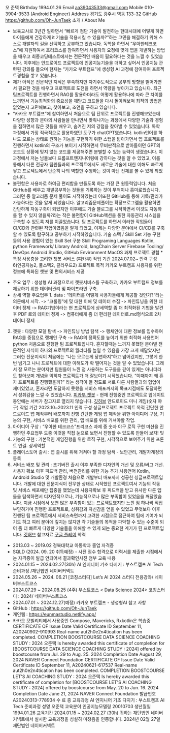 오 준택 Birthday 1994.01.26
Email aa39043533@gmail.com
Mobile 010-3904-3533
(Android Engineer)
Address 경기도 광주시 역동 133-32
GitHub https://github.com/Oh-JunTaek
소개 / About Me
- 보육교사로 3년간 일하면서 “빠르게 첨단 기술이 발전하는 현대시대에 어떻게 하면 아이들에게 건강하게
it 기술을 적용시킬 수 있을까?”하는 고민을 해결하기 위해 스스로 개발자의 길을 선택하고 공부하고
있습니다. 독학을 하면서 “우아한테크코스”에 지원하여서 프리코스를 참여하면서 사용자의 요청에 맞게
앱을 개발하는 방법을 배우고 최종코딩테스트에서는 전문적인 배움이 필요하다는 것을 느낄 수
있었습니다. 이후에는 안드로이드 프로젝트에 인공지능기술을 더하고 싶어서 인공지능 관련된 강의를
들으며 현재는 “카카오 부트캠프”에 생성형 AI 과정에 참여하여 프로젝트경험을 쌓고 있습니다.
- 제가 아직은 전문적인 지식은 부족하지만 자기주도적으로 공부의 방향을 뻗어가면서 필요한 것을 배우고
프로젝트로 도전을 하면서 역량을 쌓아가고 있습니다. 최근 팀프로젝트를 진행하면서 RAG를 활용하더라도
어떻게 활용하나에 따라 큰 차이를 느끼면서 기능최적화의 중요성을 깨닫고 코드들을 다시 돌이켜보며
최적의 방법은 없었는지 고민해보고, 찾아보고, 조언을 구하고 있습니다.
- “카카오 부트캠프”에 참여하면서 처음으로 팀 단위로 프로젝트를 진행해보았는데 다양한 성향과 분야의
사람들을 만나면서 맞춰나가는 과정에서 다양한 기술과 경험을 접하면서 많은 것들을 배우고, 숨겨진 저의
강점을 찾아낼 수 있었습니다. 독학 과정에서 가장 적극적으로 활용하였던 도구가 chatGPT였습니다.
kotlin언어를 하나도 모르는 상태로 원하는 기능을 구현하기 위한 스탭을 밟아가면서 앱 프로젝트를
진행하면서 kotlin의 구조가 보이기 시작하면서 무비판적으로 받아들이던 GPT의 코드도 상황에 맞지 않는
코드를 제공해주면 분별할 수 있는 능력이 생겼습니다. 이 과정에서 저는 남들보다 프롬프트엔지니어링에
강하다는 것을 알 수 있었고, 이를 통해서 다른 전공자 팀원들과의 프로젝트에서도 새로운 기술에 대한
이해도 빠르게 쌓고 프로젝트에서 단순히 나의 역할만 수행하는 것이 아닌 전체를 볼 수 있게 되었습니다.
- 불편함은 사용자로 하여금 편리함을 만들도록 하는 가장 큰 원동력입니다. 처음 GitHub를 배우고
개발공부하는 것들을 기록하는 것이 무척이나 흥미로웠습니다. 그러던 중 알고리즘 문제 풀이도
시작하였는데 이또한 GitHub를 통해 기록/관리가 가능하다는 것을 알게 되었습니다. 알고리즘문제풀이는
확장프로그램을 활용하면 간단하게 자동구축이 되었지만 이후에도 기술 블로그를 시작하면서 이것도
자동화를 할 수 있지 않을까?라는 작은 불편함이 GitHub액션을 통한 자동관리 시스템을 구축할 수 있도록
저를 이끌었습니다. 팀 프로젝트를 하면서 이러한 작업들이 CI/CD와 관련된 작업이였음을 알게 되었고,
이제는 다양한 분야에서 CI/CD를 구축할 수 있도록 탐구하고 공부하기 시작하였습니다.
기술 스택 / Skill Set
기능 구현 등의 사용 경험이 있는 Skill Set
구분 Skill
Programing Languages Kotlin, python
Framework/ Library Android, langChain
Server Firebase
Tooling/ DevOps Android Studio, GitHub
Environment MacOS
과제 프로젝트 경험 *
특정 사용층을 고려한 챗봇 서비스 (피카부)
작업 기간 2024.07.02~
인력 구성 6(인공지능2, 풀스택2, 클라우드2)
프로젝트 목적 카카오 부트캠프 사용자를 위한 정보에 특화된 챗봇 및 편의서비스 제공
* 주요 업무 : 생성형 AI 과정으로서 챗봇서비스를 구축하고, 카카오 부트캠프 정보를 제공하기
위한 데이터관리 및 파이프라인 구축.
* 상세 역할
주요업무 1. data : “데이터를 어떻게 사용자들에게 제공할 것인가?”라는 의문에서 시작. -> “크롤링”에
및 대한 이해 및 데이터 수집 -> 파인튜닝을 위한 데이터 정제 -> RAG기법이라는 현 프로젝트에
상세역할 좀 더 최적화된 기법을 발견 후 PDF 로의 데이터 정제 -> 컴퓨터에게 좀 더 편리한
데이터로.md형식으로 2차 데이터 정제
2. 챗봇 : 다양한 모델 탐색 -> 파인튜닝 방법 탐색 -> 랭체인에 대한 정보를 입수하여 RAG를
중점으로 랭체인 구축 -> RAG의 정확도를 높이기 위한 최적화
사용언어 python
처음으로 진행한 팀 프로젝트입니다. 혼자할때는 느끼지 못했던 분야별 전문적인 지식이
하나의 프로젝트의 퀄리티를 높일 수 있음을 가장 크게 깨달았지만 그러한 전문지식이
처음에는 “나는 모르는게 당연하지”하고 넘어갔지만, 그렇게 한 번 넘기고 나니 프로젝트에
대한 이해도가 확 떨어지는 것을 알 수 있었습니다. 그래서 잘 모르는 분야지만 팀원들이
느낀 점
사용하는 도구들을 깊이 있게는 아니더라도 찾아보며 개념을 익히자 프로젝트가 더 잘보이기
시작했습니다. “이때까지 왜 혼자 프로젝트를 진행했을까?” 라는 생각이 들 정도로 서로 다른
사람들과의 협업이 재미있었고, 혼자라면 도달하지 못했을 서비스 배포까지의 목표지점에도
도달하면서 성취감을 느낄 수 있었습니다.
[피카부 챗봇](https://ktb-chatbot.shop/) - 현재 진행중인 프로젝트로 업데이트 동안에는 서버가
참고자료 열리지 않습니다.
[깃허브](https://github.com/kakaotech-bootcamp-11)
안드로이드 미니 게임(숫자 야구)
작업 기간 2023.10~2023.11
인력 구성 싱글프로젝트
프로젝트 목적 간단한 안드로이드 앱 제작부터 배포까지 진행
간단한 게임 앱 제작을 위한 아이디어 구상, 기능의 구현, 서비스 배포를 위한 관리, 앱 배포를
위해 거쳐야할 작업.
1. 아이디어 구상 : “우아한 테크코스”프리코스 과제 중 숫자 야구 로직 구현 미션을 진행하던
주요업무
도중 이것을 직접 눈으로 보면서 진행할 수 있도록 만들어 보자!
및
2. 기능의 구현 : 기본적인 게임진행을 위한 로직 구현, 시각적으로 보여주기 위한 프론트 연결.
상세역할
3. 플레이스토어 출시 : 앱 출시를 위해 거쳐야 할 과정 탐색 - 보안관리, 개발자계정의 등록
4. 서비스 배포 및 관리 : 초기버전 출시 이후 부족한 디자인의 개선 및 오류/버그 개선.
사용자 확보 이후 피드백 관리, 버전관리를 위한 기능 추가
사용언어
Kotlin, Android Studio
및 개발환경
처음으로 개발부터 배포까지 성공한 싱글프로젝트입니다. 개발에 대한 전문지식이 전무한
상태로 시작했던 프로젝트여서 기능의 작동 및 서비스 배포에만 집중을 했었는데 사용자확보
후 피드백을 받고 유사한 다른 앱들을 탐색하면서 디자인적으로나, 기능적으로나 많은
부족함이 있었음을 깨달았습니다. 지금 시점에서 보면 많은 부족함이 있는 프로젝트였지만
느낀 점
하나씩 직접 부딛혀가며 진행한 프로젝트로, 성취감과 자신감을 얻을 수 있었고 무엇보다 이후
진행된 팀 프로젝트에서 서비스측면까지 고려한 시점으로 접근하여 팀에 기여가 되기도 하고
여러 분야에 깊지는 않지만 각 기술들의 목적을 파악할 수 있는 수준이 되어 좀 더 빠르게
다양한 기술들을 이해할 수 있게 되는 중요한 계기가 된 프로젝트입니다.
[깃허브](https://github.com/Oh-JunTaek/MiniBaseball)
참고자료
[구글 플레이](https://play.google.com/store/apps/details?id=com.eubaseball.minibaseball)
학력
- 2013.03 ~ 2019.02 경북대학교 아동학과 졸업
자격증
- SQLD (2024. 09. 20 취득예정) - 사전 점수 합격으로 이력서를 제출한 시점에서는 자격증이 발급
안되어서 결과확인사진 첨부
교육 내용
- 2024.01.15 ~ 2024.02.27(30h) AI 엔지니어 기초 다지기 : 부스트캠프 AI Tech 준비과정
/재단법인 네이버커넥트
- 2024.05.26 ~ 2024. 06.21 [코칭스터디] Let’s AI 2024 스터디 전용강좌/ 네이버부스트코스
- 2024.07.29 ~ 2024.08.25 (4주) 부스트코스 < Data Science 2024> 코칭스터디 : 2024/
네이버부스트코스
- 2024.07.01 ~ 2024.12.27(예정) 카카오 부트캠프 - 생성형AI
참고 사항
- GitHub : https://github.com/Oh-JunTaek
- 개인웹 : https://eunmastudio.netlify.app/
- 카카오 모빌리티에서 사용중인 Compose, Mavericks, Rxkotlin은 학습중
CERTIFICATE OF Issue Date Valid Certificate ID
September 11, A20240902-910993
Real-name aut2h0e2n4tication has been completed.
COMPLETION
BOOSTCOURSE DATA SCIENCE COACHING STUDY : 2024
오준택
Is hereby awarded this certificate of completion for [BOOSTCOURSE DATA SCIENCE COACHING STUDY : 2024] offered by boostcourse from Jul. 29 to Aug. 25.
2024
Completion Date August 29, 2024
NAVER Connect Foundation
CERTIFICATE OF Issue Date Valid Certificate ID
September 11, A20240621-617537
Real-name aut2h0e2n4tication has been completed.
COMPLETION
BOOSTCOURSE LET'S AI COACHING STUDY : 2024
오준택
Is hereby awarded this certificate of completion for [BOOSTCOURSE LET'S AI COACHING STUDY : 2024] offered by boostcourse from May. 20 to Jun. 16. 2024
Completion Date June 21, 2024
NAVER Connect Foundation
발급번호
A20240313-778934
수 료 증
교육과정 AI 엔지니어 기초 다지기 : 부스트캠프 AI Tech 준비과정 성명 오준택
교육분야 인공지능모델링 20010703 생년월일 1994.01.26
교육기간 2024.01.15 ~ 2024.02.27 (30h)
귀하는 재단법인 네이버커넥트에서 실시한
교육과정을 성실히 마쳤음을 인증합니다.
2024년 02월 27일
재단법인 네이버커넥트
